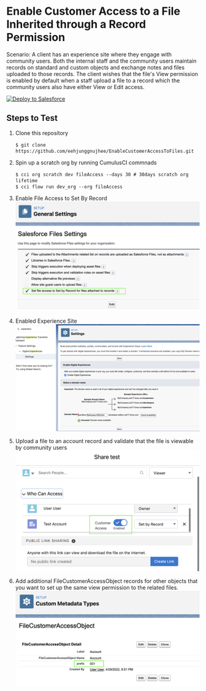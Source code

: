 # Enable Customer Access to a File Inherited through a Record Permission

Scenario: A client has an experience site where they engage with community users. Both the internal staff and the community users maintain records on standard and custom objects and exchange notes and files uploaded to those records. The client wishes that the file's View permission is enabled by default when a staff upload a file to a record which the community users also have either View or Edit access.

 
<a href="https://githubsfdeploy.herokuapp.com?owner=eehjunggnujhee&repo=EnableCustomerAccessToFiles">
  <img alt="Deploy to Salesforce"
       src="https://raw.githubusercontent.com/afawcett/githubsfdeploy/master/deploy.png">
</a>

## Steps to Test

1. Clone this repository
    ```shell
    $ git clone https://github.com/eehjunggnujhee/EnableCustomerAccessToFiles.git
    ```

2. Spin up a scratch org by running CumulusCI commnads
    ```shell
    $ cci org scratch dev fileAccess --days 30 # 30days scratch org lifetime
    $ cci flow run dev_org --org fileAccess
    ```
3. Enable File Access to Set By Record
![](assets/01_FileAccessToSetByRecord.png)

4. Enabled Experience Site
![](assets/02_EnableDigitalExperience.png)

5. Upload a file to an account record and validate that the file is viewable by community users
![](assets/03_CustomerAccessEnabled.png)

6. Add additional FileCustomerAccessObject records for other objects that you want to set up the same view permission to the related files.
![](assets/04_FileCudstomerAccessObject.png)

